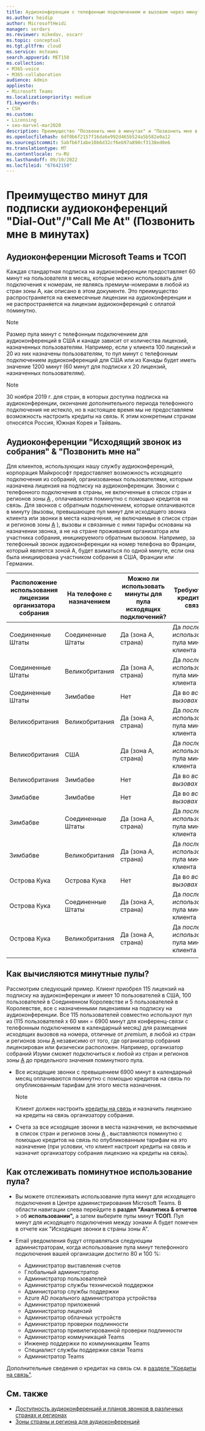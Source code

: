 ```yaml
---
title: Аудиоконференции с телефонным подключением и вызовом через минуты
ms.author: heidip
author: MicrosoftHeidi
manager: serdars
ms.reviewer: mikedav, oscarr
ms.topic: conceptual
ms.tgt.pltfrm: cloud
ms.service: msteams
search.appverid: MET150
ms.collection:
- M365-voice
- M365-collaboration
audience: Admin
appliesto:
- Microsoft Teams
ms.localizationpriority: medium
f1.keywords:
- CSH
ms.custom:
- Licensing
- seo-marvel-mar2020
description: Преимущество "Позвонить мне в минутах" и "Позвонить мне в минутах". С 1 декабря 2019 г. каждая подписка на аудиоконференции предоставляет 60 минут на пользователя в месяц в странах зоны A.
ms.openlocfilehash: 6df0b6f2157f16da6e992d465b524a5b582e0a12
ms.sourcegitcommit: 5abfb6f1abe10b6d32cf6eb97a890cf3138ed0e6
ms.translationtype: MT
ms.contentlocale: ru-RU
ms.lasthandoff: 09/10/2022
ms.locfileid: "67642150"
---
```

# <a name="audio-conferencing-subscription-dial-outcall-me-at-minutes-benefit"></a>Преимущество минут для подписки аудиоконференций "Dial-Out"/"Call Me At" (Позвонить мне в минутах)

## <a name="microsoft-teams-and-pstn-audio-conferencing"></a>Аудиоконференции Microsoft Teams и ТСОП

Каждая стандартная подписка на аудиоконференции предоставляет 60 минут на пользователя в месяц, которые можно использовать для подключения к номерам, не являясь премиум-номерами в любой из стран зоны A, как описано в этом документе. Это преимущество распространяется на ежемесячные лицензии на аудиоконференции и не распространяется на лицензии аудиоконференций с оплатой поминутно.

> [!NOTE]
> Размер пула минут с телефонным подключением для аудиоконференций в США и канаде зависит от количества лицензий, назначенных пользователям. Например, если у клиента 100 лицензий и 20 из них назначены пользователям, то пул минут с телефонным подключением аудиоконференций для США или из Канады будет иметь значение 1200 минут (60 минут для подписки x 20 лицензий, назначенных пользователям).

> [!NOTE]
> 30 ноября 2019 г. для стран, в которых доступна подписка на аудиоконференции, окончание дополнительного периода телефонного подключения не истекло, но в настоящее время мы не предоставляем возможность настроить кредиты на связь.[](complimentary-dial-out-period.md) К этим конкретным странам относятся Россия, Южная Корея и Тайвань.

## <a name="audio-conferencing-dial-out-from-a-meeting--call-me-at-details"></a>Аудиоконференции "Исходящий звонок из собрания" & "Позвонить мне на"

Для клиентов, использующих нашу службу аудиоконференций, корпорация Майкрософт предоставляет возможность исходящего подключения из собраний, организованных пользователями, которым назначена лицензия на подписку на аудиоконференции. Звонки с телефонного подключения в страны, не включенные в список стран и регионов зоны [A](audio-conferencing-zones.md) , оплачиваются поминутно с помощью кредитов на связь. Для звонков с обратным подключением, которые оплачиваются в минуту (вызовы, превышающее пул минут для исходящего звонка клиента или звонки в места назначения, не включаемые в список стран и регионов зоны [A](audio-conferencing-zones.md) ), вызовы и связанные с ними тарифы основаны на назначении звонка, а не на стране проживания организатора или участника собрания, инициируемого обратным вызовом. Например, за телефонный звонок аудиоконференции на номер телефона во Франции, который является зоной A, будет взиматься по одной минуте, если она была инициирована участником собрания в США, Франции или Германии.

|Расположение использования лицензии организатора собрания |На телефоне с назначением |Можно ли использовать минуты для пула исходящих подключений?|Требуются ли кредиты на связь?|
|---------|---------|---------|---------|
|Соединенные Штаты |Соединенные Штаты |Да (зона А, страна) |Да *после использования* пула минут клиента         |
|Соединенные Штаты |Великобритания|Да (зона А, страна) |  Да *после использования* пула минут клиента       |
|Соединенные Штаты     |Зимбабве|    Нет     |     Да во *всех вызовах*    |
|Великобритания     |Великобритания|Да (зона А, страна) |  Да *после использования* пула минут клиента       |
|Великобритания     |США |Да (зона А, страна) |  Да *после использования* пула минут клиента       |
|Великобритания     |Зимбабве|    Нет     |   Да во *всех вызовах*      |
|Зимбабве     |Зимбабве|    Нет     |    Да во *всех вызовах*     |
|Зимбабве     |Соединенные Штаты | Да (зона А, страна) | Да *после использования* пула минут клиента        |
|Зимбабве     |Великобритания | Да (зона А, страна) | Да *после использования* пула минут клиента        |
|Острова Кука     |Острова Кука |   Нет      |    Да во *всех вызовах*     |
|Острова Кука     |Соединенные Штаты  | Да (зона А, страна) |  Да *после использования* пула минут клиента       |
|Острова Кука     |Великобритания | Да (зона А, страна) | Да *после использования* пула минут клиента        |
|    |         |         |         |

## <a name="how-are-minute-pools-calculated"></a>Как вычисляются минутные пулы?

Рассмотрим следующий пример. Клиент приобрел 115 лицензий на подписку на аудиоконференции и имеет 10 пользователей в США, 100 пользователей в Соединенном Королевстве и 5 пользователей в Королевстве, все с назначенными лицензиями на подписку на аудиоконференции. Все 115 пользователей совместно используют пул из (115 пользователей x 60 мин = 6900 минут для конференц-связи с телефонным подключением в календарный месяц) для размещения исходящих вызовов на номера, отличные от *premium, в* любой из стран и регионов зоны [A](audio-conferencing-zones.md) независимо от того, где организатор собрания лицензирован или физически расположен. Например, организатор собраний Изуми сможет подключиться к любой из стран и регионов зоны [A](audio-conferencing-zones.md) до предельного значения поминутного пула.

- Все исходящие звонки с превышением 6900 минут в календарный месяц оплачиваются поминутно с помощью кредитов на связь по опубликованным тарифам для этого места назначения.

   > [!NOTE]
   > Клиент должен настроить [кредиты на связь](what-are-communications-credits.md) и назначить лицензию на кредиты на связь организатору собрания.

- Счета за все исходящие звонки в места назначения, не включаемые в список стран и регионов зоны [A](audio-conferencing-zones.md) , выставляются поминутно с помощью кредитов на связь по опубликованным тарифам на это назначение (при условии, что клиент настроит кредиты на связь и назначит организатору собрания лицензию на кредиты на связь).

## <a name="how-can-i-monitor-minute-my-pool-usage"></a>Как отслеживать поминутное использование пула?

- Вы можете отслеживать использование пула минут для исходящего подключения в Центре администрирования Microsoft Teams. В области навигации слева перейдите в **раздел "Аналитика & отчетов** >  об **использовании",** а затем выберите пулы минут **ТСОП**. Пул минут для исходящего подключения между зонами A будет помечен в отчете как "Исходящие звонки в страны зоны A".
- Email уведомления будут отправляться следующим администраторам, когда использование пула минут телефонного подключения вашей организации достигло 80 и 100 %:

  - Администратор выставления счетов
  - Глобальный администратор
  - Администратор пользователей
  - Администратор службы технической поддержки
  - Администратор службы поддержки
  - Azure AD локального администратора устройства
  - Администратор приложений
  - Администратор лицензий
  - Администратор облачных устройств
  - Администратор проверки подлинности
  - Администратор привилегированной проверки подлинности
  - Администратор коммуникаций Teams
  - Инженер поддержки по коммуникациям Teams
  - Специалист службы поддержки связи Teams
  - Администратор Teams

Дополнительные сведения о кредитах на связь см. в [разделе "Кредиты на связь"](what-are-communications-credits.md).

## <a name="related-topics"></a>См. также

- [Доступность аудиоконференций и планов звонков в различных странах и регионах](country-and-region-availability-for-audio-conferencing-and-calling-plans/country-and-region-availability-for-audio-conferencing-and-calling-plans.md)
- [Зоны страны и региона для аудиоконференций](audio-conferencing-zones.md)
